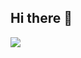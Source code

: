 ## Hi there 👋
<img src="https://img.shields.io/badge/springboot-6DB33F?style=flat-square&logo=springboot&logoColor=white"/>

<!--
**KangJeongTaek/KangJeongTaek** is a ✨ _special_ ✨ repository because its `README.md` (this file) appears on your GitHub profile.

Here are some ideas to get you started:

- 🔭 I’m currently working on ...
- 🌱 I’m currently learning ...
- 👯 I’m looking to collaborate on ...
- 🤔 I’m looking for help with ...
- 💬 Ask me about ...
- 📫 How to reach me: ...
- 😄 Pronouns: ...
- ⚡ Fun fact: ...
-->
